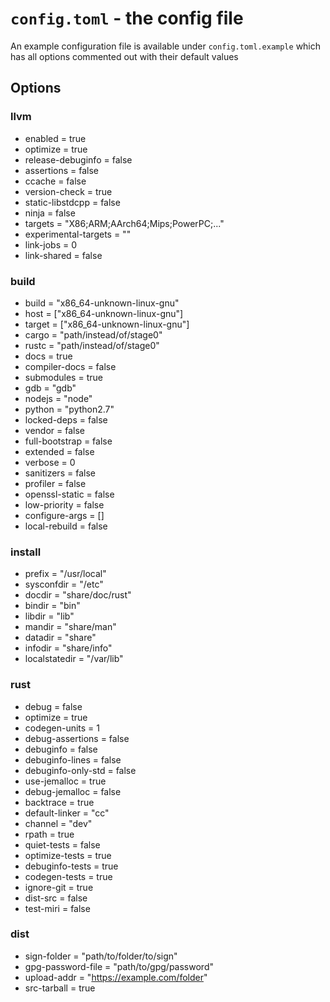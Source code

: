 # `config.toml` - the config file

An example configuration file is available under `config.toml.example` which has all options commented out with their default values

## Options

### llvm

- enabled = true
- optimize = true
- release-debuginfo = false
- assertions = false
- ccache = false
- version-check = true
- static-libstdcpp = false
- ninja = false
- targets = "X86;ARM;AArch64;Mips;PowerPC;..."
- experimental-targets = ""
- link-jobs = 0
- link-shared = false

### build

- build = "x86_64-unknown-linux-gnu"
- host = ["x86_64-unknown-linux-gnu"]
- target = ["x86_64-unknown-linux-gnu"]
- cargo = "path/instead/of/stage0"
- rustc = "path/instead/of/stage0"
- docs = true
- compiler-docs = false
- submodules = true
- gdb = "gdb"
- nodejs = "node"
- python = "python2.7"
- locked-deps = false
- vendor = false
- full-bootstrap = false
- extended = false
- verbose = 0
- sanitizers = false
- profiler = false
- openssl-static = false
- low-priority = false
- configure-args = []
- local-rebuild = false

### install

- prefix = "/usr/local"
- sysconfdir = "/etc"
- docdir = "share/doc/rust"
- bindir = "bin"
- libdir = "lib"
- mandir = "share/man"
- datadir = "share"
- infodir = "share/info"
- localstatedir = "/var/lib"

### rust

- debug = false
- optimize = true
- codegen-units = 1
- debug-assertions = false
- debuginfo = false
- debuginfo-lines = false
- debuginfo-only-std = false
- use-jemalloc = true
- debug-jemalloc = false
- backtrace = true
- default-linker = "cc"
- channel = "dev"
- rpath = true
- quiet-tests = false
- optimize-tests = true
- debuginfo-tests = true
- codegen-tests = true
- ignore-git = true
- dist-src = false
- test-miri = false

### dist

- sign-folder = "path/to/folder/to/sign"
- gpg-password-file = "path/to/gpg/password"
- upload-addr = "https://example.com/folder"
- src-tarball = true